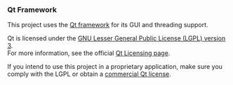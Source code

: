 ### Qt Framework

This project uses the [Qt framework](https://www.qt.io/) for its GUI and threading support.

Qt is licensed under the [GNU Lesser General Public License (LGPL) version 3](https://www.gnu.org/licenses/lgpl-3.0.html).  
For more information, see the official [Qt Licensing page](https://doc.qt.io/qt-6/licenses-used-in-qt.html).

If you intend to use this project in a proprietary application, make sure you comply with the LGPL or obtain a [commercial Qt license](https://www.qt.io/licensing).
